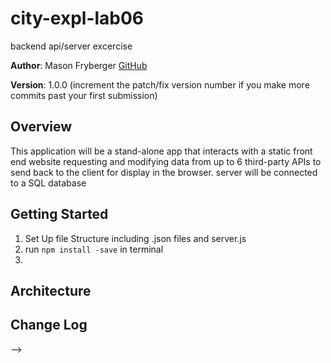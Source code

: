 # city-expl-lab06
backend api/server excercise

**Author**: Mason Fryberger [GitHub](https://github.com/MasonChance)

**Version**: 1.0.0 (increment the patch/fix version number if you make more commits past your first submission)

## Overview

This application will be a stand-alone app that interacts with a static front end website requesting and modifying data from up to 6 third-party APIs to send back to the client for display in the browser. server will be connected to a SQL database



## Getting Started

<!-- What are the steps that a user must take in order to build this app on their own machine and get it running? -->

1. Set Up file Structure including .json files and server.js
1. run ` npm install -save ` in terminal
1. 

## Architecture
<!-- Provide a detailed description of the application design. What technologies (languages, libraries, etc) you're using, and any other relevant design information. -->

## Change Log


<!-- Use this area to document the iterative changes made to your application as each feature is successfully implemented. Use time stamps. Here's an examples:

01-01-2001 4:59pm - Application now has a fully-functional express server, with a GET route for the location resource.

Number and name of feature: ________________________________

Estimate of time needed to complete: _____

Start time: _____

Finish time: _____

Actual time needed to complete: _____




## Credits and Collaborations
<!-- Give credit (and a link) to other people or resources that helped you build this application. -->
-->